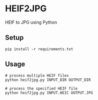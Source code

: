# HEIF2JPG
HEIF to JPG using Python

## Setup
`pip install -r requirements.txt`

## Usage
```shell
# process multiple HEIF files
python heif2jpg.py INPUT_DIR OUTPUT_DIR

# process the specified HEIF file
python heif2jpg.py INPUT.HEIC OUTPUT.JPG
```